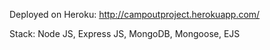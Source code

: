 
Deployed on Heroku:
http://campoutproject.herokuapp.com/


Stack:
Node JS, Express JS, MongoDB, Mongoose, EJS



